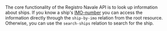 The core functionality of the Registro Navale API is to look up information about ships. If you know a ship's [IMO-number](https://en.wikipedia.org/wiki/IMO_number) you can access the information directly through the `ship-by-imo` relation from the root resource. Otherwise, you can use the `search-ships` relation to search for the ship.
